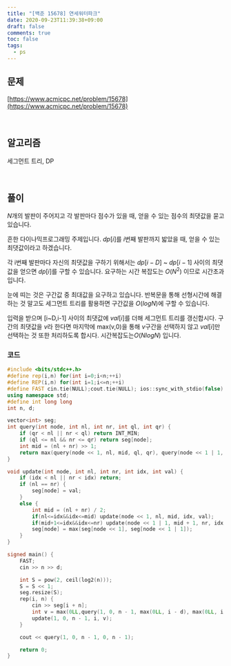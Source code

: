 ```yaml
---
title: "[백준 15678] 연세워터파크"
date: 2020-09-23T11:39:38+09:00
draft: false
comments: true
toc: false
tags:
  - ps
---
```


## 문제

[https://www.acmicpc.net/problem/15678](https://www.acmicpc.net/problem/15678)

<br>

## 알고리즘

세그먼트 트리, DP

<br>

## 풀이

$N$개의 발판이 주어지고 각 발판마다 점수가 있을 때, 얻을 수 있는 점수의 최댓값을 묻고 있습니다.

흔한 다이나믹프로그래밍 주제입니다. $dp[i]$를 $i$번째 발판까지 밟았을 때, 얻을 수 있는 최댓값이라고 하겠습니다.

각 i번째 발판마다 자신의 최댓값을 구하기 위해서는 $dp[i-D]$ ~ $dp[i-1]$ 사이의 최댓값을 얻으면 $dp[i]$를 구할 수 있습니다. 요구하는 시간 복잡도는 $O(N^2)$ 이므로 시간초과입니다.

눈에 띠는 것은 구간값 중 최대값을 요구하고 있습니다. 반복문을 통해 선형시간에 해결하는 것 말고도 세그먼트 트리를 활용하면 구간값을 $O(logN)$에 구할 수 있습니다.

입력을 받으며 [i~D,i-1] 사이의 최댓값에 $val[i]$를 더해 세그먼트 트리를 갱신합시다. 구간의 최댓값을 $v$라 한다면 마지막에 max(v,0)을 통해 $v$구간을 선택하지 않고 $val[i]$만 선택하는 것 또한 처리하도록 합시다. 시간복잡도는$O(NlogN)$ 입니다.

### 코드

```c++
#include <bits/stdc++.h>
#define rep(i,n) for(int i=0;i<n;++i)
#define REP(i,n) for(int i=1;i<=n;++i)
#define FAST cin.tie(NULL);cout.tie(NULL); ios::sync_with_stdio(false)
using namespace std;
#define int long long
int n, d;

vector<int> seg;
int query(int node, int nl, int nr, int ql, int qr) {
    if (qr < nl || nr < ql) return INT_MIN;
    if (ql <= nl && nr <= qr) return seg[node];
    int mid = (nl + nr) >> 1;
    return max(query(node << 1, nl, mid, ql, qr), query(node << 1 | 1, mid + 1, nr, ql, qr));
}

void update(int node, int nl, int nr, int idx, int val) {
    if (idx < nl || nr < idx) return;
    if (nl == nr) {
        seg[node] = val;
    }
    else {
        int mid = (nl + nr) / 2;
        if(nl<=idx&&idx<=mid) update(node << 1, nl, mid, idx, val);
        if(mid+1<=idx&&idx<=nr) update(node << 1 | 1, mid + 1, nr, idx, val);
        seg[node] = max(seg[node << 1], seg[node << 1 | 1]);
    }
}

signed main() {
    FAST;
    cin >> n >> d;

    int S = pow(2, ceil(log2(n)));
    S = S << 1;
    seg.resize(S);
    rep(i, n) {
        cin >> seg[i + n];
        int v = max(0LL,query(1, 0, n - 1, max(0LL, i - d), max(0LL, i - 1))) + seg[i+n];
        update(1, 0, n - 1, i, v);
    }

    cout << query(1, 0, n - 1, 0, n - 1);

    return 0;
}
```
